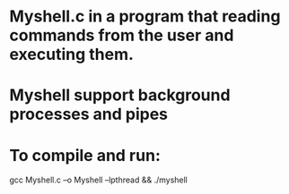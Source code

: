 # Myshell.c in a program that reading commands from the user and executing them.
# Myshell support background processes and pipes
# To compile and run: 
gcc Myshell.c –o Myshell –lpthread && ./myshell
